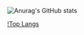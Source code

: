 ![Anurag's GitHub stats](https://github-readme-stats.vercel.app/api?username=Script-z&show_icons=true&theme=dracula)

[!Top Langs](https://github-readme-stats.vercel.app/api/top-langs/?username=Script-z&layout=compact&theme=dracula)
